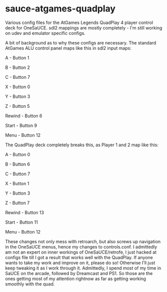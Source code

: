 # sauce-atgames-quadplay
Various config files for the AtGames Legends QuadPlay 4 player control deck for OneSaUCE.  sdl2 mappings are mostly completely - I'm still working on udev and emulator specific configs. 

A bit of background as to why these configs are necessary.  The standard AtGames ALU control panel maps like this in sdl2 input maps:

A - Button 1

B - Button 2

C - Button 7

X - Button 0

Y - Button 3

Z - Button 5

Rewind - Button 6

Start - Button 9

Menu - Button 12

The QuadPlay deck completely breaks this, as Player 1 and 2 map like this:

A - Button 0

B - Button 6

C - Button 7

X - Button 1

Y - Button 3

Z - Button 7

Rewind - Button 13

Start - Button 11

Menu - Button 12

These changes not only mess with retroarch, but also screws up navigation in the OneSaUCE menus, hence my changes to controls.conf.  I admittedly am not an expert on inner workings of OneSaUCE/retrofe, I just hacked at configs file till I got a result that works well with the QuadPlay.  If anyone wants to take my work and improve on it, please do so! Otherwise I'll just keep tweaking it as I work through it. Admittedly, I spend most of my time in SaUCE on the arcade, followed by Dreamcast and PS1.  So those are the ones getting most of my attention rightnow as far as getting working smoothly with the quad.
